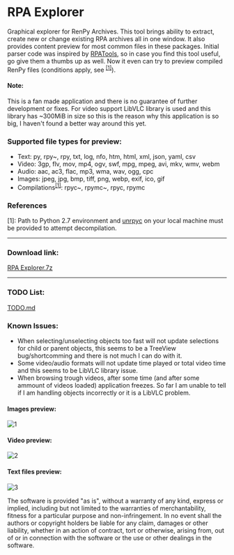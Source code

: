 # RPA Explorer

Graphical explorer for RenPy Archives. This tool brings ability to extract, create new or change existing RPA archives all in one window. It also provides content preview for most common files in these packages. Initial parser code was inspired by [RPATools](https://github.com/Shizmob/rpatool), so in case you find this tool useful, go give them a thumbs up as well. Now it even can try to preview compiled RenPy files (conditions apply, see <sup>[[1]](#reference1)</sup>).

#### Note:

This is a fan made application and there is no guarantee of further development or fixes. For video support LibVLC library is used and this library has ~300MiB in size so this is the reason why this application is so big, I haven't found a better way around this yet.

### Supported file types for preview:

- Text: py, rpy~, rpy, txt, log, nfo, htm, html, xml, json, yaml, csv
- Video: 3gp, flv, mov, mp4, ogv, swf, mpg, mpeg, avi, mkv, wmv, webm
- Audio: aac, ac3, flac, mp3, wma, wav, ogg, cpc
- Images: jpeg, jpg, bmp, tiff, png, webp, exif, ico, gif
- Compilations<sup>[[1]](#reference1)</sup>: rpyc~, rpymc~, rpyc, rpymc

### References

<a name="reference1"></a>[1]: Path to Python 2.7 environment and [unrpyc](https://github.com/CensoredUsername/unrpyc) on your local machine must be provided to attempt decompilation.

---

### Download link:

[RPA Explorer.7z](https://github.com/UniverseDevel/RPA-Explorer/blob/master/RPA%20Explorer/bin/Release/net461/RPA%20Explorer.7z)

---

### TODO List:

[TODO.md](https://github.com/UniverseDevel/RPA-Explorer/blob/master/TODO.md)

### Known Issues:

- When selecting/unselecting objects too fast will not update selections for child or parent objects, this seems to be a TreeView bug/shortcomming and there is not much I can do with it.
- Some video/audio formats will not update time played or total video time and this seems to be LibVLC library issue.
- When browsing trough videos, after some time (and after some ammount of videos loaded) application freezes. So far I am unable to tell if I am handling objects incorrectly or it is a LibVLC problem.

#### Images preview:
![1](https://user-images.githubusercontent.com/47400898/154856556-1da3d011-5631-4100-972c-f6e844967242.png)
#### Video preview:
![2](https://user-images.githubusercontent.com/47400898/154856560-71837ed7-899c-43bb-ab0d-3a10dd7844e8.png)
#### Text files preview:
![3](https://user-images.githubusercontent.com/47400898/154856564-1a588bdd-3412-491d-a070-078e17c42d19.png)

The software is provided "as is", without a warranty of any kind, express or implied, including but not limited to the warranties of merchantability, fitness for a particular purpose and non-infringement. In no event shall the authors or copyright holders be liable for any claim, damages or other liability, whether in an action of contract, tort or otherwise, arising from, out of or in connection with the software or the use or other dealings in the software.
